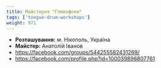 ```yaml
---
title: Майстерня "Глюкофони"
tags: ['tongue-drum-workshops']
weight: 971
---
```


- **Розташування:** м. Нікополь, Україна
- **Майстер:** Анатолій Іванов
- https://facebook.com/groups/544255582431269/
- https://facebook.com/profile.php?id=100039896807761
